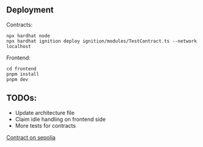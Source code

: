 ## Deployment

Contracts:

```
npx hardhat node
npx hardhat ignition deploy ignition/modules/TestContract.ts --network localhost
```

Frontend:

```
cd frontend
pnpm install
pnpm dev
```

## TODOs:

-   Update architecture file
-   Claim idle handling on frontend side
-   More tests for contracts

[Contract on sepolia](https://sepolia.etherscan.io/address/0xb9b4c951226C815217fab93f92cE16080D93cf1e#code)
